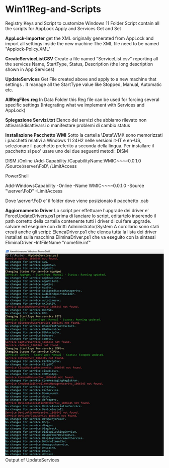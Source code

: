 # Win11Reg-and-Scripts
Registry Keys and Script to customize Windows 11 
Folder Script contain all the scripts for AppLock Apply and Services Get and Set

**AppLock-Importer** 
get the XML originally generated from AppLock and import all settings inside the new machine
The XML file need to be named "Applock-Policy.XML"

**CreateServiceListCSV**
Create a file named "ServiceList.csv" reporting all the services Name, StartType, Status, Description (the long description shown in App Services)

**UpdateServices**
Get File created above and apply to a new machine that settings . It manage all the StartType value like Stopped, Manual, Automatic etc.

**AllRegFiles.reg**
In Data Folder this Reg file can be used for forcing several specific settings (Integrating what we implement with Services and AppLock)

**Spiegazione Servizi.txt**
Elenco dei servizi che abbiamo rilevato non attivarsi/disattivarsi o manifestare problemi di cambio status

**Installazione Pacchetto WMI**
Sotto la cartella \Data\WMI\ sono memorizzati i pacchetti relativi a Windows 11 24H2 nelle versioni it-IT e en-US, selezionare il pacchetto preferito a seconda della lingua. Per installare il pacchetto si puo' usare uno dei due seguenti metodi:
DISM

DISM /Online /Add-Capability /CapabilityName:WMIC~~~~0.0.1.0 /Source:\\server\FoD\ /LimitAccess

PowerShell

Add-WindowsCapability -Online -Name WMIC~~~~0.0.1.0 -Source "\\server\FoD\" -LimitAccess

Dove \\server\FoD e' il folder dove viene posizionato il pacchetto .cab

**Aggiornamento Driver**
Lo script per effettuare l'upgrade dei driver e' ForceUpdateDrivers.ps1
prima di lanciare lo script, editartelo inserendo il path corretto della cartella contenente tutti i driver di cui fare upgrade. salvare ed eseguire con diritti Administrator/System
A corollario sono stati creati anche gli script:
ElencaDriver.ps1 che elenca tutta la lista dei driver installati sulla macchina
EliminaDriver.ps1 che va eseguito con la sintassi EliminaDriver -InfFileName "nomefile.inf"





![image](https://github.com/dpcons/Win11Reg-and-Scripts/blob/main/Images/Esecuzione%20Update%20Service.jpg) Output of UpdateServices

